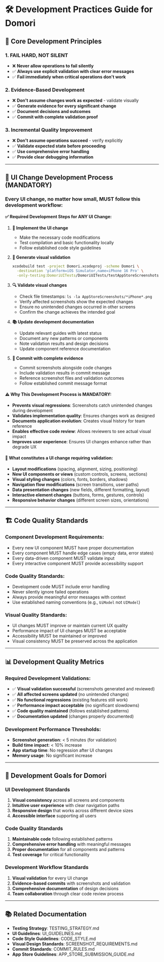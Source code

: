 # 🛠️ Development Practices Guide for Domori

## 🎯 Core Development Principles

### 1. **FAIL HARD, NOT SILENT**
- ❌ **Never allow operations to fail silently**
- ✅ **Always use explicit validation with clear error messages**
- ✅ **Fail immediately when critical operations don't work**

### 2. **Evidence-Based Development**
- ❌ **Don't assume changes work as expected** - validate visually
- ✅ **Generate evidence for every significant change**
- ✅ **Document decisions and outcomes**
- ✅ **Commit with complete validation proof**

### 3. **Incremental Quality Improvement**
- ❌ **Don't assume operations succeed** - verify explicitly
- ✅ **Validate expected state before proceeding**
- ✅ **Use comprehensive error handling**
- ✅ **Provide clear debugging information**

---

## 📱 **UI Change Development Process (MANDATORY)**

### **Every UI change, no matter how small, MUST follow this development workflow:**

#### ✅ **Required Development Steps for ANY UI Change:**

1. **🔧 Implement the UI change**
   - Make the necessary code modifications
   - Test compilation and basic functionality locally
   - Follow established code style guidelines

2. **📸 Generate visual validation**
   ```bash
   xcodebuild test -project Domori.xcodeproj -scheme Domori \
     -destination 'platform=iOS Simulator,name=iPhone 16 Pro' \
     -only-testing:DomoriUITests/DomoriUITests/testAppStoreScreenshots_iPhone
   ```

3. **🔍 Validate visual changes**
   - Check file timestamps: `ls -la AppStoreScreenshots/*iPhone*.png`
   - Verify affected screenshots show the expected changes
   - Ensure no unintended changes occurred in other screens
   - Confirm the change achieves the intended goal

4. **📚 Update development documentation**
   - Update relevant guides with latest status
   - Document any new patterns or components
   - Note validation results and design decisions
   - Update component reference documentation

5. **💾 Commit with complete evidence**
   - Commit screenshots alongside code changes
   - Include validation results in commit message
   - Reference screenshot files and validation outcomes
   - Follow established commit message format

#### ⚠️ **Why This Development Process is MANDATORY:**

- **Prevents visual regressions**: Screenshots catch unintended changes during development
- **Validates implementation quality**: Ensures changes work as designed
- **Documents application evolution**: Creates visual history for team reference
- **Enables effective code review**: Allows reviewers to see actual visual impact
- **Improves user experience**: Ensures UI changes enhance rather than degrade UX

#### 🎨 **What constitutes a UI change requiring validation:**

- **Layout modifications** (spacing, alignment, sizing, positioning)
- **New UI components or views** (custom controls, screens, sections)
- **Visual styling changes** (colors, fonts, borders, shadows)
- **Navigation flow modifications** (screen transitions, user paths)
- **Data presentation changes** (new fields, different formatting, layout)
- **Interactive element changes** (buttons, forms, gestures, controls)
- **Responsive behavior changes** (different screen sizes, orientations)

---

## 🏗️ **Code Quality Standards**

### Component Development Requirements:
- Every new UI component MUST have proper documentation
- Every component MUST handle edge cases (empty data, error states)
- Every data-driven component MUST validate input
- Every interactive component MUST provide accessibility support

### Code Quality Standards:
- Development code MUST include error handling
- Never silently ignore failed operations
- Always provide meaningful error messages with context
- Use established naming conventions (e.g., `UiModel` not `UIModel`)

### Visual Quality Standards:
- UI changes MUST improve or maintain current UX quality
- Performance impact of UI changes MUST be acceptable
- Accessibility MUST be maintained or improved
- Visual consistency MUST be preserved across the application

---

## 📊 **Development Quality Metrics**

### Required Development Validations:
- ✅ **Visual validation successful** (screenshots generated and reviewed)
- ✅ **All affected screens updated** (no unintended changes)
- ✅ **No functional regressions** (existing features still work)
- ✅ **Performance impact acceptable** (no significant slowdowns)
- ✅ **Code quality maintained** (follows established patterns)
- ✅ **Documentation updated** (changes properly documented)

### Development Performance Thresholds:
- **Screenshot generation**: < 5 minutes (for validation)
- **Build time impact**: < 10% increase
- **App startup time**: No regression after UI changes
- **Memory usage**: No significant increase

---

## 🎯 **Development Goals for Domori**

### **UI Development Standards**
1. **Visual consistency** across all screens and components
2. **Intuitive user experience** with clear navigation paths
3. **Responsive design** that works across different device sizes
4. **Accessible interface** supporting all users

### **Code Quality Standards**
1. **Maintainable code** following established patterns
2. **Comprehensive error handling** with meaningful messages
3. **Proper documentation** for all components and patterns
4. **Test coverage** for critical functionality

### **Development Workflow Standards**
1. **Visual validation** for every UI change
2. **Evidence-based commits** with screenshots and validation
3. **Comprehensive documentation** of design decisions
4. **Team collaboration** through clear code review process

---

## 📚 **Related Documentation**

- **Testing Strategy**: TESTING_STRATEGY.md
- **UI Guidelines**: UI_GUIDELINES.md
- **Code Style Guidelines**: CODE_STYLE.md
- **Visual Design Standards**: SCREENSHOT_REQUIREMENTS.md  
- **Commit Standards**: COMMIT_RULES.md
- **App Store Guidelines**: APP_STORE_SUBMISSION_GUIDE.md 